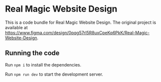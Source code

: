 
  # Real Magic Website Design

  This is a code bundle for Real Magic Website Design. The original project is available at https://www.figma.com/design/0pqg57rI5R8uxCpeKq6PkK/Real-Magic-Website-Design.

  ## Running the code

  Run `npm i` to install the dependencies.

  Run `npm run dev` to start the development server.
  